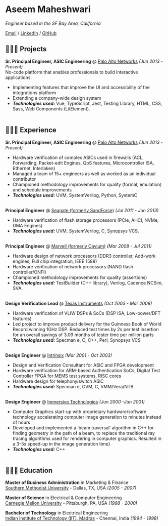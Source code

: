 # Aseem Maheshwari

_Engineer based in the SF Bay Area, California_ <br>
<!-- Hat Tip: Carolyn Stransky,  https://workwithcarolyn.com/blog/digital-cv-guide -->

[Email](mailto:aseemm+github@gmail.com) / [LinkedIn](https://www.linkedin.com/in/aseemm/) / [GitHub](https://github.com/aseemm/)

## 👩🏼‍💻 Projects

**Sr. Principal Engineer, ASIC Engineering** @ [Palo Alto Networks](https://www.paloaltonetworks.com) _(Jun 2013 - Present)_ <br>
No-code platform that enables professionals to build interactive applications.
  - Implementing features that improve the UI and accessibility of the integrations platform
  - Extending a company-wide design system
  - **_Technologies used:_** Vue, TypeScript, Jest, Testing Library, HTML, CSS, Sass, Web Components (LitElement).
  <br><br>

## 👩🏼‍💻 Experience

**Sr. Principal Engineer, ASIC Engineering** @ [Palo Alto Networks](https://www.paloaltonetworks.com) _(Jun 2013 - Present)_ <br>
  - Hardware verification of complex ASICs used in firewalls (ACL, Forwarding, Packet-edit Engines, QoS features, Microcontroller ISA, Ethernet, Interlaken)
  - Managed a team of 15+ engineers as well as worked as an individual contributor
  - Championed methodology improvements for quality (formal, emulation) and schedule improvements
  - **_Technologies used:_** UVM, SystemVerilog, Python, SystemC
  <br><br>

**Principal Engineer** @ [Seagate (formerly SandForce)](https://www.seagate.com) _(Jul 2011 - Jun 2013)_ <br>
  - Hardware verification of flash storage processors (PCIe, AHCI, NVMe, DMA Engines)
  - **_Technologies used:_** UVM, SystemVerilog, C, Synopsys VCS.
  <br><br>

**Principal Engineer** @ [Marvell (formerly Cavium)](https://www.marvell.com) _(Mar 2008 - Jul 2011)_ <br>
  - Hardware design of network processors (DDR3 controller, Add-work engines, Full chip integration, IEEE 1588)
  - Hardware verification of network processors (NAND flash controller/ONFI)
  - Championed methodology improvements for quality (assertions)
  - **_Technologies used:_** TestBuilder (C++ library), Verilog, Cadence NCSim, SVA.
  <br><br>

**Design Verification Lead** @ [Texas Instruments](https://www.ti.com) _(Oct 2003 - Mar 2008)_ <br>
  - Hardware verification of VLIW DSPs & SoCs (DSP ISA, Low-power/DFT features)
  - Led project to improve product delivery for the Guinness Book of World Record winning 1GHz DSP. Reduced test times by 2s per test insertion for an overall savings of 3.09 months of tester time per million parts
  - **_Technologies used:_** Specman e, C, C++, Perl, Synopsys VCS
  <br><br>

**Design Engineer** @ [Intrinsix](https://www.intrinsix.com) _(Mar 2001 - Oct 2003)_ <br>
  - Design and Verification Consultant for ASIC and FPGA development
  - Hardware verification for ARM-based Authentication SoCs, Digital Test Controller FPGA for MEMS test systems, RISC cores
  - Hardware design for telephony/switch ASIC
  - **_Technologies used:_** Specman e, OVM, C, VMM/Vera/NTB
  <br><br>

**Design Engineer** @ [Immersive Technologies]() _(Jun 2000 -Jan 2001)_ <br>
  - Computer Graphics start-up with proprietary hardware/software technology accelerating computer image generation to minutes instead of hours
  - Developed and implemented a ‘beam traversal’ algorithm in C++ for finding geometry in the path of a beam, to replace the traditional ray tracing algorithms used for rendering in computer graphics. Resulted in a 3-5x speed-up in the image generation time}
  - **_Technologies used:_** C++
  <br><br>


## 👩🏼‍🎓 Education

**Master of Business Administration** in Marketing & Finance<br>
[Southern Methodist University](https://www.smu.edu/) - Dallas, TX, USA _(2005 - 2007)_

**Master of Science** in Electrical & Computer Engineering<br>
[Carnegie Mellon University](https://www.cmu.edu/) - Pittsburgh, PA, USA _(1998 - 2000)_

**Bachelor of Technology** in Electrical Engineering<br>
[Indian Institute of Technology (IIT), Madras](https://www.iitm.ac.in/) - Chennai, India _(1994 - 1998)_

